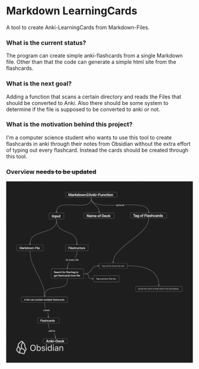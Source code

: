 # Markdown LearningCards
 A tool to create Anki-LearningCards from Markdown-Files.
 
 ### What is the current status?
 The program can create simple anki-flashcards from a single Markdown file.
 Other than that the code can generate a simple html site from the flashcards.

 ### What is the next goal?
 Adding a function that scans a certain directory and reads the Files that should be converted to Anki.
 Also there should be some system to determine if the file is supposed to be converted to anki or not.

 ### What is the motivation behind this project?
 I'm a computer science student who wants to use this tool to create flashcards in anki through their notes from Obsidian without the extra effort of typing out every flashcard. 
 Instead the cards should be created through this tool.

### Overview ~~needs to be updated~~
 ![Alt text](<Markdown2Anki - Visualized.png>)